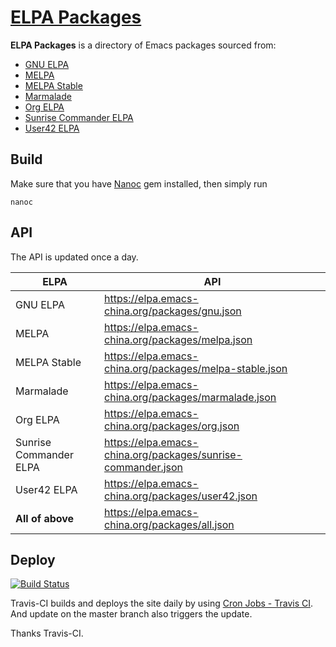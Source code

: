 # [ELPA Packages](https://elpa.emacs-china.org/packages/)

**ELPA Packages** is a directory of Emacs packages sourced from:

- [GNU ELPA](https://elpa.gnu.org/)
- [MELPA](https://melpa.org/)
- [MELPA Stable](https://stable.melpa.org/)
- [Marmalade](https://stable.melpa.org/)
- [Org ELPA](http://orgmode.org/elpa.html)
- [Sunrise Commander ELPA](http://joseito.republika.pl/sunrise-commander/)
- [User42 ELPA](http://user42.tuxfamily.org/elpa/index.html)

## Build

Make sure that you have [Nanoc](http://nanoc.ws/) gem installed, then simply run

    nanoc

## API

The API is updated once a day.

| ELPA                   | API                                                          |
| ---------------------- | ------------------------------------------------------------ |
| GNU ELPA               | https://elpa.emacs-china.org/packages/gnu.json               |
| MELPA                  | https://elpa.emacs-china.org/packages/melpa.json             |
| MELPA Stable           | https://elpa.emacs-china.org/packages/melpa-stable.json      |
| Marmalade              | https://elpa.emacs-china.org/packages/marmalade.json         |
| Org ELPA               | https://elpa.emacs-china.org/packages/org.json               |
| Sunrise Commander ELPA | https://elpa.emacs-china.org/packages/sunrise-commander.json |
| User42 ELPA            | https://elpa.emacs-china.org/packages/user42.json            |
| **All of above**       | https://elpa.emacs-china.org/packages/all.json               |

## Deploy

[![Build Status](https://travis-ci.org/emacs-china/packages.svg?branch=master)](https://travis-ci.org/emacs-china/packages)

Travis-CI builds and deploys the site daily by
using [Cron Jobs - Travis CI](https://docs.travis-ci.com/user/cron-jobs/). And
update on the master branch also triggers the update.

Thanks Travis-CI.
